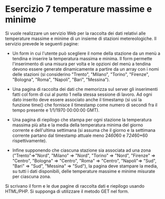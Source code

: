 # Esercizio 7 temperature massime e minime

Si vuole realizzare un servizio Web per la raccolta dei dati relativi alle temperature massime e minime di un insieme di stazioni metereologiche. Il servizio prevede le seguenti pagine:

* Un form in cui l'utente può scegliere il nome della stazione da un menù a tendina e inserire la temperatura massima e minima. Il form permette l'inserimento di una misura per volta e le opzioni del menù a tendina devono essere generate dinamicamente a partire da un array con i nomi delle stazioni (si considerino "Trento", "Milano", "Torino", "Firenze", "Bologna", "Roma", "Napoli", "Bari", "Messina").
    
* Una pagina di raccolta dei dati che memorizza sul server gli inserimenti fatti col form di cui al punto 1 nella stessa sessione di lavoro. Ad ogni dato inserito deve essere associato anche il timestamp (si usi la funzione time() che fornisce il timestamp come numero di secondi fra il tempo presente e 1/1/1970 00:00:00 GMT).
    
* Una pagina di riepilogo che stampa per ogni stazione la temperatura massima più alta e la media della temperatura minima del giorno corrente e dell'ultima settimana (si assuma che il giorno e la settimana corrente partano dal timestamp attuale meno 24*60*60 e 7*24*60*60 rispettivamente). 
    
* Infine supponendo che ciascuna stazione sia associata ad una zona ("Trento"=>"Nord", "Milano" => "Nord", "Torino" => "Nord", "Firenze" => "Centro", "Bologna" => "Centro", "Roma" => "Centro", "Napoli"=> "Sud", "Bari" => "Sud", "Messina" => "Sud"), la pagina deve stampare la media, su tutti i dati disponibili, delle temperature massime e minime misurate per ciascuna zona.

Si scrivano il form e le due pagine di raccolta dati e riepilogo usando HTML/PHP. Si supponga di utilizzare il metodo GET nel form.
